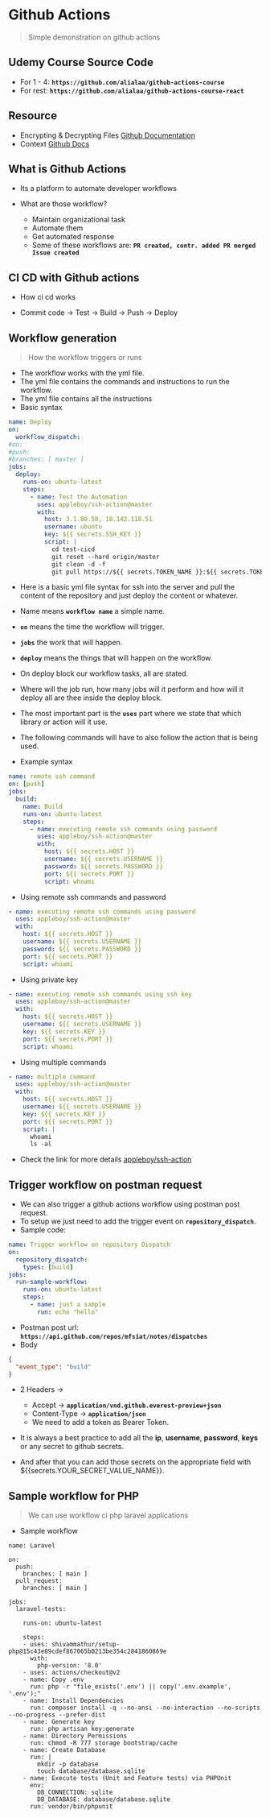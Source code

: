 # Github Actions

> Simple demonstration on github actions

## Udemy Course Source Code

- For 1 - 4: **`https://github.com/alialaa/github-actions-course`**
- For rest: **`https://github.com/alialaa/github-actions-course-react`**

## Resource 

- Encrypting & Decrypting Files [Github Documentation](https://docs.github.com/en/actions/security-guides/encrypted-secrets)
- Context [Github Docs](https://docs.github.com/en/actions/learn-github-actions/contexts)

## What is Github Actions

- Its a platform to automate developer workflows

- What are those workflow?
  - Maintain organizational task
  - Automate them
  - Get automated response
  - Some of these workflows are: **`PR created, contr. added PR merged Issue created`**

## CI CD with Github actions

- How ci cd works

- Commit code -> Test -> Build -> Push -> Deploy

## Workflow generation

> How the workflow triggers or runs

- The workflow works with the yml file.
- The yml file contains the commands and instructions to run the workflow.
- The yml file contains all the instructions
- Basic syntax

```yml
name: Deploy
on:
  workflow_dispatch:
#on:
#push:
#branches: [ master ]
jobs:
  deploy:
    runs-on: ubuntu-latest
    steps:
      - name: Test the Automation
        uses: appleboy/ssh-action@master
        with:
          host: 3.1.80.58, 18.142.118.51
          username: ubuntu
          key: ${{ secrets.SSH_KEY }}
          script: |
            cd test-cicd 
            git reset --hard origin/master 
            git clean -d -f 
            git pull https://${{ secrets.TOKEN_NAME }}:${{ secrets.TOKEN }}@github.com/mfsiat/test-cicd.git
```

- Here is a basic yml file syntax for ssh into the server and pull the content of the repository and just deploy the content or whatever.
- Name means **`workflow name`** a simple name.
- **`on`** means the time the workflow will trigger.
- **`jobs`** the work that will happen.
- **`deploy`** means the things that will happen on the workflow.
- On deploy block our workflow tasks, all are stated.
- Where will the job run, how many jobs will it perform and how will it deploy all are thee inside the deploy block.
- The most important part is the **`uses`** part where we state that which library or action will it use.
- The following commands will have to also follow the action that is being used.

- Example syntax

```yml
name: remote ssh command
on: [push]
jobs:
  build:
    name: Build
    runs-on: ubuntu-latest
    steps:
      - name: executing remote ssh commands using password
        uses: appleboy/ssh-action@master
        with:
          host: ${{ secrets.HOST }}
          username: ${{ secrets.USERNAME }}
          password: ${{ secrets.PASSWORD }}
          port: ${{ secrets.PORT }}
          script: whoami
```

- Using remote ssh commands and password

```yml
- name: executing remote ssh commands using password
  uses: appleboy/ssh-action@master
  with:
    host: ${{ secrets.HOST }}
    username: ${{ secrets.USERNAME }}
    password: ${{ secrets.PASSWORD }}
    port: ${{ secrets.PORT }}
    script: whoami
```

- Using private key

```yml
- name: executing remote ssh commands using ssh key
  uses: appleboy/ssh-action@master
  with:
    host: ${{ secrets.HOST }}
    username: ${{ secrets.USERNAME }}
    key: ${{ secrets.KEY }}
    port: ${{ secrets.PORT }}
    script: whoami
```

- Using multiple commands

```yml
- name: multiple command
  uses: appleboy/ssh-action@master
  with:
    host: ${{ secrets.HOST }}
    username: ${{ secrets.USERNAME }}
    key: ${{ secrets.KEY }}
    port: ${{ secrets.PORT }}
    script: |
      whoami
      ls -al
```

- Check the link for more details [appleboy/ssh-action](https://github.com/appleboy/ssh-action)

## Trigger workflow on postman request

- We can also trigger a github actions workflow using postman post request.
- To setup we just need to add the trigger event on **`repository_dispatch`**.
- Sample code:

```yml
name: Trigger workflow on repository Dispatch
on:
  repository_dispatch:
    types: [build]
jobs:
  run-sample-workflow:
    runs-on: ubuntu-latest
    steps:
      - name: just a sample
        run: echo "hello"
```

- Postman post url: **`https://api.github.com/repos/mfsiat/notes/dispatches`**
- Body

```json
{
  "event_type": "build"
}
```

- 2 Headers ->
  - Accept -> **`application/vnd.github.everest-preview+json`**
  - Content-Type -> **`application/json`**
  - We need to add a token as Bearer Token.

- It is always a best practice to add all the **ip**, **username**, **password**, **keys** or any secret to github secrets. 
- And after that you can add those secrets on the appropriate field with ${{secrets.YOUR_SECRET_VALUE_NAME}}.

## Sample workflow for PHP
> We can use workflow ci php laravel applications

- Sample workflow
```
name: Laravel

on:
  push:
    branches: [ main ]
  pull_request:
    branches: [ main ]

jobs:
  laravel-tests:

    runs-on: ubuntu-latest

    steps:
    - uses: shivammathur/setup-php@15c43e89cdef867065b0213be354c2841860869e
      with:
        php-version: '8.0'
    - uses: actions/checkout@v2
    - name: Copy .env
      run: php -r "file_exists('.env') || copy('.env.example', '.env');"
    - name: Install Dependencies
      run: composer install -q --no-ansi --no-interaction --no-scripts --no-progress --prefer-dist
    - name: Generate key
      run: php artisan key:generate
    - name: Directory Permissions
      run: chmod -R 777 storage bootstrap/cache
    - name: Create Database
      run: |
        mkdir -p database
        touch database/database.sqlite
    - name: Execute tests (Unit and Feature tests) via PHPUnit
      env:
        DB_CONNECTION: sqlite
        DB_DATABASE: database/database.sqlite
      run: vendor/bin/phpunit
```
